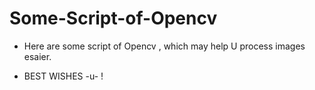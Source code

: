 # Some-Script-of-Opencv

* Here are some script of Opencv , which may help U process images esaier.

* BEST WISHES -u- !

